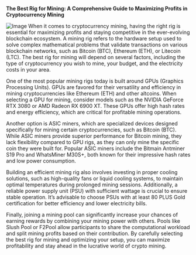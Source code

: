 **The Best Rig for Mining: A Comprehensive Guide to Maximizing Profits in Cryptocurrency Mining**


![Image](https://github.com/user-attachments/assets/31692037-0104-4703-abd1-696b6a7dd41b)
When it comes to cryptocurrency mining, having the right rig is essential for maximizing profits and staying competitive in the ever-evolving blockchain ecosystem. A mining rig refers to the hardware setup used to solve complex mathematical problems that validate transactions on various blockchain networks, such as Bitcoin (BTC), Ethereum (ETH), or Litecoin (LTC). The best rig for mining will depend on several factors, including the type of cryptocurrency you wish to mine, your budget, and the electricity costs in your area.

One of the most popular mining rigs today is built around GPUs (Graphics Processing Units). GPUs are favored for their versatility and efficiency in mining cryptocurrencies like Ethereum (ETH) and other altcoins. When selecting a GPU for mining, consider models such as the NVIDIA GeForce RTX 3080 or AMD Radeon RX 6900 XT. These GPUs offer high hash rates and energy efficiency, which are critical for profitable mining operations.

Another option is ASIC miners, which are specialized devices designed specifically for mining certain cryptocurrencies, such as Bitcoin (BTC). While ASIC miners provide superior performance for Bitcoin mining, they lack flexibility compared to GPU rigs, as they can only mine the specific coin they were built for. Popular ASIC miners include the Bitmain Antminer S19 Pro and WhatsMiner M30S+, both known for their impressive hash rates and low power consumption.

Building an efficient mining rig also involves investing in proper cooling solutions, such as high-quality fans or liquid cooling systems, to maintain optimal temperatures during prolonged mining sessions. Additionally, a reliable power supply unit (PSU) with sufficient wattage is crucial to ensure stable operation. It’s advisable to choose PSUs with at least 80 PLUS Gold certification for better efficiency and lower electricity bills.

Finally, joining a mining pool can significantly increase your chances of earning rewards by combining your mining power with others. Pools like Slush Pool or F2Pool allow participants to share the computational workload and split mining profits based on their contribution. By carefully selecting the best rig for mining and optimizing your setup, you can maximize profitability and stay ahead in the lucrative world of crypto mining.